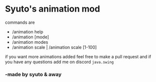 # Syuto's animation mod


commands are
- /animation help
- /animation [mode]
- /animation modes
- /animation scale | /animation scale [1-100]

if you want more animations added feel free to make a pull request and if you have any questions add me on discord `java.swing`


### -made by syuto & away
